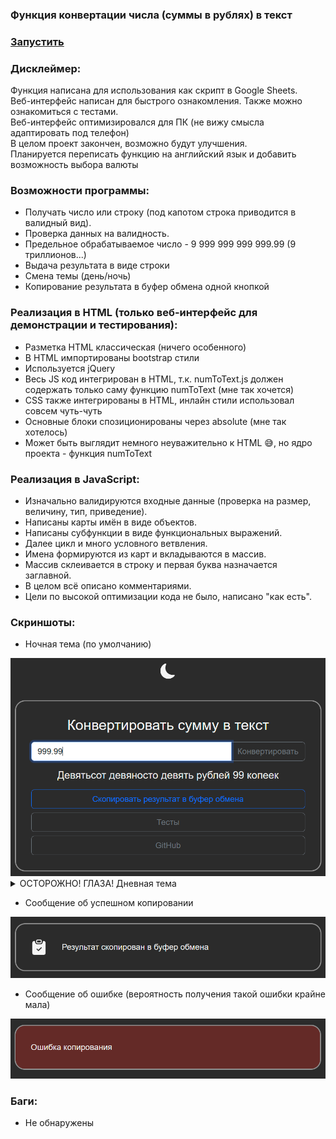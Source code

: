 <h3>Функция конвертации числа (суммы в рублях) в текст</h3>
<h3><a href="https://igoromashov.github.io/numToText/">Запустить</a></h3>

<h3>Дисклеймер:</h3>
  Функция написана для использования как скрипт в Google Sheets.<br>
  Веб-интерфейс написан для быстрого ознакомления. Также можно ознакомиться с тестами.<br>
  Веб-интерфейс оптимизировался для ПК (не вижу смысла адаптировать под телефон)<br>
  В целом проект закончен, возможно будут улучшения.<br>
  Планируется переписать функцию на английский язык и добавить возможность выбора валюты<br>
  
<h3>Возможности программы:</h3>
<ul>
  <li>Получать число или строку (под капотом строка приводится в валидный вид).</li>
  <li>Проверка данных на валидность.</li>
  <li>Предельное обрабатываемое число - 9 999 999 999 999.99 (9 триллионов...)</li>
  <li>Выдача результата в виде строки</li>
  <li>Смена темы (день/ночь)</li>
  <li>Копирование результата в буфер обмена одной кнопкой</li>
</ul>
  
<h3>Реализация в HTML (только веб-интерфейс для демонстрации и тестирования):</h3>
<ul>
  <li>Разметка HTML классическая (ничего особенного)</li>
  <li>В HTML импортированы bootstrap стили</li>
  <li>Используется jQuery</li>
  <li>Весь JS код интегрирован в HTML, т.к. numToText.js должен содержать только саму функцию numToText (мне так хочется)</li>
  <li>CSS также интегрированы в HTML, инлайн стили использовал совсем чуть-чуть</li>
  <li>Основные блоки спозиционированы через absolute (мне так хотелось)</li>
  <li>Может быть выглядит немного неуважительно к HTML 😅, но ядро проекта - функция numToText</li>
</ul>

<h3>Реализация в JavaScript:</h3>
<ul>
  <li>Изначально валидируются входные данные (проверка на размер, величину, тип, приведение).</li>
  <li>Написаны карты имён в виде объектов.</li>
  <li>Написаны субфункции в виде функциональных выражений.</li>
  <li>Далее цикл и много условного ветвления.</li>
  <li>Имена формируются из карт и вкладываются в массив.</li>
  <li>Массив склеивается в строку и первая буква назначается заглавной.</li>
  <li>В целом всё описано комментариями.</li>
  <li>Цели по высокой оптимизации кода не было, написано "как есть".</li>
</ul>
  
  <h3>Скриншоты:</h3>
<ul>
  <li>Ночная тема (по умолчанию)</li>
</ul>
  <img src="./screenshots/01.png" style="width: 615px, height: 320px, margin: auto" href="#" />  
<details>
<summary>ОСТОРОЖНО! ГЛАЗА! Дневная тема</summary>

[![Дневная тема][1]][1]

[1]: ./screenshots/02.png

</details>
<ul>
  <li>Сообщение об успешном копировании</li>
</ul>
  <img src="./screenshots/03.png" style="width: 615px, height: 320px, margin: auto" href="#" />
<ul>
  <li>Сообщение об ошибке (вероятность получения такой ошибки крайне мала)</li>
</ul>
  <img src="./screenshots/04.png" style="width: 615px, height: 320px, margin: auto" href="#" />
  
<h3>Баги:</h3>
<ul>
  <li>Не обнаружены</li>
</ul>
